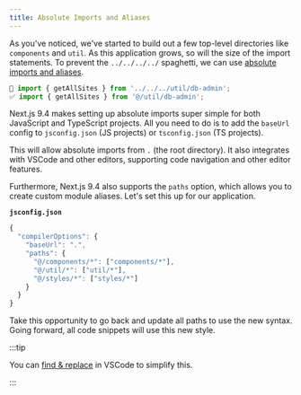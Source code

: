 ```yaml
---
title: Absolute Imports and Aliases
---
```


As you've noticed, we've started to build out a few top-level directories like `components` and `util`. As this application grows, so will the size of the import statements. To prevent the `../../../../` spaghetti, we can use [absolute imports and aliases](https://nextjs.org/docs/advanced-features/module-path-aliases).

```js
🚫 import { getAllSites } from '../../../util/db-admin';
✅ import { getAllSites } from '@/util/db-admin';
```

Next.js 9.4 makes setting up absolute imports super simple for both JavaScript and TypeScript projects. All you need to do is to add the `baseUrl` config to `jsconfig.json` (JS projects) or `tsconfig.json` (TS projects).

This will allow absolute imports from `.` (the root directory). It also integrates with VSCode and other editors, supporting code navigation and other editor features.

Furthermore, Next.js 9.4 also supports the `paths` option, which allows you to create custom module aliases. Let's set this up for our application.

**`jsconfig.json`**

```js
{
  "compilerOptions": {
    "baseUrl": ".",
    "paths": {
      "@/components/*": ["components/*"],
      "@/util/*": ["util/*"],
      "@/styles/*": ["styles/*"]
    }
  }
}
```

Take this opportunity to go back and update all paths to use the new syntax. Going forward, all code snippets will use this new style.

:::tip

You can [find & replace](https://code.visualstudio.com/docs/editor/codebasics) in VSCode to simplify this.

:::
